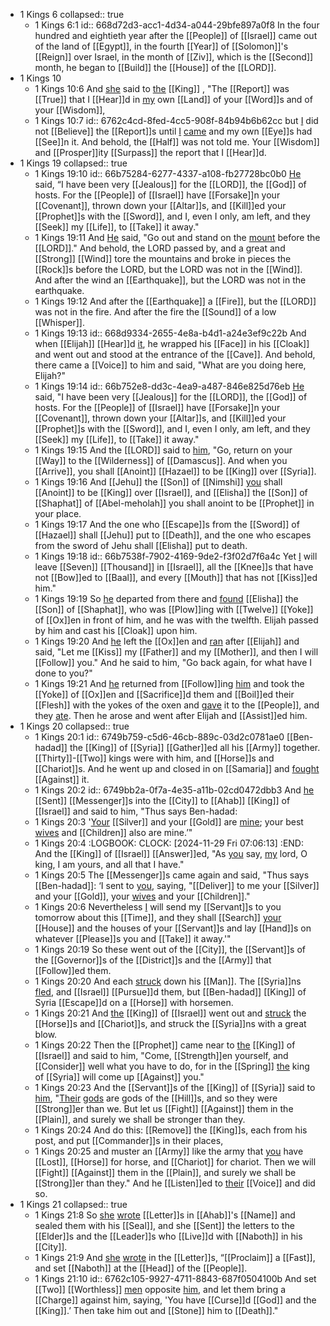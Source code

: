 - 1 Kings 6
  collapsed:: true
	- 1 Kings 6:1
	  id:: 668d72d3-acc1-4d34-a044-29bfe897a0f8
	  In the four hundred and eightieth year after the [[People]] of [[Israel]] came out of the land of [[Egypt]], in the fourth [[Year]] of [[Solomon]]'s [[Reign]] over Israel, in the month of [[Ziv]], which is the [[Second]] month, he began to [[Build]] the [[House]] of the [[LORD]].
- 1 Kings 10
	- 1 Kings 10:6
	  And [she]([[Queen]]) said to [the]([[Solomon]]) [[King]] , "The [[Report]] was [[True]] that I [[Hear]]d in [my]([[Sheba]]) own [[Land]] of your [[Word]]s and of your [[Wisdom]],
	- 1 Kings 10:7
	  id:: 6762c4cd-8fed-4cc5-908f-84b94b6b62cc
	  but [I]([[Queen]]) did not [[Believe]] the [[Report]]s until [I]([[Sheba]]) [came]([[Come]]) and my own [[Eye]]s had [[See]]n it. And behold, the [[Half]] was not told me. Your [[Wisdom]] and [[Prosper]]ity [[Surpass]] the report that I [[Hear]]d.
- 1 Kings 19
  collapsed:: true
	- 1 Kings 19:10
	  id:: 66b75284-6277-4337-a108-fb27728bc0b0
	  [He]([[Elijah]]) said, “I have been very [[Jealous]] for the [[LORD]], the [[God]] of hosts. For the [[People]] of [[Israel]] have [[Forsake]]n your [[Covenant]], thrown down your [[Altar]]s, and [[Kill]]ed your [[Prophet]]s with the [[Sword]], and I, even I only, am left, and they [[Seek]] my [[Life]], to [[Take]] it away."
	- 1 Kings 19:11
	  And [He]([[God]]) said, "Go out and stand on the [mount]([[Mountain]]) before the [[LORD]]." And behold, the LORD passed by, and a great and [[Strong]] [[Wind]] tore the mountains and broke in pieces the [[Rock]]s before the LORD, but the LORD was not in the [[Wind]]. And after the wind an [[Earthquake]], but the LORD was not in the earthquake.
	- 1 Kings 19:12
	  And after the [[Earthquake]] a [[Fire]], but the [[LORD]] was not in the fire. And after the fire the [[Sound]] of a low [[Whisper]].
	- 1 Kings 19:13
	  id:: 668d9334-2655-4e8a-b4d1-a24e3ef9c22b
	  And when [[Elijah]] [[Hear]]d [it]([[Whisper]]), he wrapped his [[Face]] in his [[Cloak]] and went out and stood at the entrance of the [[Cave]]. And behold, there came a [[Voice]] to him and said, "What are you doing here, Elijah?"
	- 1 Kings 19:14
	  id:: 66b752e8-dd3c-4ea9-a487-846e825d76eb
	  [He]([[Elijah]]) said, "I have been very [[Jealous]] for the [[LORD]], the [[God]] of hosts. For the [[People]] of [[Israel]] have [[Forsake]]n your [[Covenant]], thrown down your [[Altar]]s, and [[Kill]]ed your [[Prophet]]s with the [[Sword]], and I, even I only, am left, and they [[Seek]] my [[Life]], to [[Take]] it away."
	- 1 Kings 19:15
	  And the [[LORD]] said to [him]([[Elijah]]), "Go, return on your [[Way]] to the [[Wilderness]] of [[Damascus]]. And when you [[Arrive]], you shall [[Anoint]] [[Hazael]] to be [[King]] over [[Syria]].
	- 1 Kings 19:16
	  And [[Jehu]] the [[Son]] of [[Nimshi]] [you]([[Elijah]]) shall [[Anoint]] to be [[King]] over [[Israel]], and [[Elisha]] the [[Son]] of [[Shaphat]] of [[Abel-meholah]] you shall anoint to be [[Prophet]] in your place.
	- 1 Kings 19:17
	  And the one who [[Escape]]s from the [[Sword]] of [[Hazael]] shall [[Jehu]] put to [[Death]], and the one who escapes from the sword of Jehu shall [[Elisha]] put to death.
	- 1 Kings 19:18
	  id:: 66b7538f-7902-4169-9de2-f3f02d7f6a4c
	  Yet [I]([[God]]) will leave [[Seven]] [[Thousand]] in [[Israel]], all the [[Knee]]s that have not [[Bow]]ed to [[Baal]], and every [[Mouth]] that has not [[Kiss]]ed him."
	- 1 Kings 19:19
	  So [he]([[Elijah]]) departed from there and [found]([[Find]]) [[Elisha]] the [[Son]] of [[Shaphat]], who was [[Plow]]ing with [[Twelve]] [[Yoke]] of [[Ox]]en in front of him, and he was with the twelfth. Elijah passed by him and cast his [[Cloak]] upon him.
	- 1 Kings 19:20
	  And [he]([[Elisha]]) left the [[Ox]]en and [ran]([[Run]]) after [[Elijah]] and said, "Let me [[Kiss]] my [[Father]] and my [[Mother]], and then I will [[Follow]] you." And he said to him, "Go back again, for what have I done to you?"
	- 1 Kings 19:21
	  And [he]([[Elisha]]) returned from [[Follow]]ing [him]([[Elijah]]) and took the [[Yoke]] of [[Ox]]en and [[Sacrifice]]d them and [[Boil]]ed their [[Flesh]] with the yokes of the oxen and [gave]([[Gift]]) it to the [[People]], and they [ate]([[Eat]]). Then he arose and went after Elijah and [[Assist]]ed him.
- 1 Kings 20
  collapsed:: true
	- 1 Kings 20:1
	  id:: 6749b759-c5d6-46cb-889c-03d2c0781ae0
	  [[Ben-hadad]] the [[King]] of [[Syria]] [[Gather]]ed all his [[Army]] together. [[Thirty]]-[[Two]] kings were with him, and [[Horse]]s and [[Chariot]]s. And he went up and closed in on [[Samaria]] and [fought]([[Fight]]) [[Against]] it.
	- 1 Kings 20:2
	  id:: 6749bb2a-0f7a-4e35-a11b-02cd0472dbb3
	  And [he]([[Ben-hadad]]) [[Sent]] [[Messenger]]s into the [[City]] to [[Ahab]] [[King]] of [[Israel]] and said to him, "Thus says Ben-hadad:
	- 1 Kings 20:3
	  '[Your]([[Ahab]]) [[Silver]] and your [[Gold]] are [mine]([[Ben-hadad]]); your best [wives]([[Wife]]) and [[Children]] also are mine.’"
	- 1 Kings 20:4
	  :LOGBOOK:
	  CLOCK: [2024-11-29 Fri 07:06:13]
	  :END:
	  And the [[King]] of [[Israel]] [[Answer]]ed, "As [you]([[Ben-hadad]]) say, [my]([[Ahab]]) lord, O king, I am yours, and all that I have."
	- 1 Kings 20:5
	  The [[Messenger]]s came again and said, "Thus says [[Ben-hadad]]: ‘I sent to [you]([[Ahab]]), saying, "[[Deliver]] to me your [[Silver]] and your [[Gold]], your [wives]([[Wife]]) and your [[Children]]."
	- 1 Kings 20:6
	  Nevertheless [I]([[Ben-hadad]]) will send my [[Servant]]s to you tomorrow about this [[Time]], and they shall [[Search]] [your]([[Ahab]]) [[House]] and the houses of your [[Servant]]s and lay [[Hand]]s on whatever [[Please]]s you and [[Take]] it away.'"
	- 1 Kings 20:19
	  So these went out of the [[City]], the [[Servant]]s of the [[Governor]]s of the [[District]]s and the [[Army]] that [[Follow]]ed them.
	- 1 Kings 20:20
	  And each [struck]([[Strike]]) down his [[Man]]. The [[Syria]]ns [fled]([[Flee]]), and [[Israel]] [[Pursue]]d them, but [[Ben-hadad]] [[King]] of Syria [[Escape]]d on a [[Horse]] with horsemen.
	- 1 Kings 20:21
	  And [the]([[Ahab]]) [[King]] of [[Israel]] went out and [struck]([[Strike]]) the [[Horse]]s and [[Chariot]]s, and struck the [[Syria]]ns with a great blow.
	- 1 Kings 20:22
	  Then the [[Prophet]] came near to [the]([[Ahab]]) [[King]] of [[Israel]] and said to him, "Come, [[Strength]]en yourself, and [[Consider]] well what you have to do, for in the [[Spring]] [the]([[Ben-hadad]]) king of [[Syria]] will come up [[Against]] you."
	- 1 Kings 20:23
	  And the [[Servant]]s of the [[King]] of [[Syria]] said to [him]([[Ben-hadad]]), "[Their]([[Israel]]) [gods]([[God]]) are gods of the [[Hill]]s, and so they were [[Strong]]er than we. But let us [[Fight]] [[Against]] them in the [[Plain]], and surely we shall be stronger than they.
	- 1 Kings 20:24
	  And do this: [[Remove]] the [[King]]s, each from his post, and put [[Commander]]s in their places,
	- 1 Kings 20:25
	  and muster an [[Army]] like the army that [you]([[Ben-hadad]]) have [[Lost]], [[Horse]] for horse, and [[Chariot]] for chariot. Then we will [[Fight]] [[Against]] them in the [[Plain]], and surely we shall be [[Strong]]er than they." And he [[Listen]]ed to [their]([[Servant]]) [[Voice]] and did so.
- 1 Kings 21
  collapsed:: true
	- 1 Kings 21:8
	  So [she]([[Jezebel]]) [wrote]([[Write]]) [[Letter]]s in [[Ahab]]'s [[Name]] and sealed them with his [[Seal]], and she [[Sent]] the letters to the [[Elder]]s and the [[Leader]]s who [[Live]]d with [[Naboth]] in his [[City]].
	- 1 Kings 21:9
	  And [she]([[Jezebel]]) [wrote]([[Write]]) in the [[Letter]]s, “[[Proclaim]] a [[Fast]], and set [[Naboth]] at the [[Head]] of the [[People]].
	- 1 Kings 21:10
	  id:: 6762c105-9927-4711-8843-687f0504100b
	  And set [[Two]] [[Worthless]] [men]([[Man]]) opposite [him]([[Naboth]]), and let them bring a [[Charge]] against him, saying, 'You have [[Curse]]d [[God]] and the [[King]].’ Then take him out and [[Stone]] him to [[Death]]."